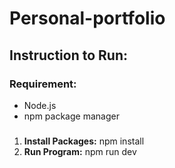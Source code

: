 # Personal-portfolio

## Instruction to Run:

### Requirement:
  * Node.js
  * npm package manager
###

1. **Install Packages:** npm install
2. **Run Program:** npm run dev

